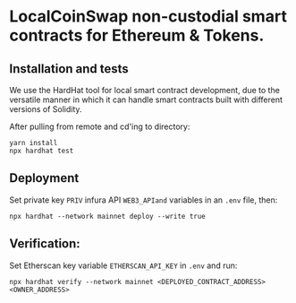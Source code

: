 # LocalCoinSwap non-custodial smart contracts for Ethereum & Tokens.


## Installation and tests

We use the HardHat tool for local smart contract development, due to the versatile manner in which it can handle smart contracts built with different versions of Solidity.

After pulling from remote and cd'ing to directory:
```
yarn install
npx hardhat test
```

## Deployment

Set private key `PRIV` infura API `WEB3_APIand` variables in an `.env` file, then:
```
npx hardhat --network mainnet deploy --write true
```

## Verification:

Set Etherscan key variable `ETHERSCAN_API_KEY` in `.env` and run:
```
npx hardhat verify --network mainnet <DEPLOYED_CONTRACT_ADDRESS> <OWNER_ADDRESS>
```
